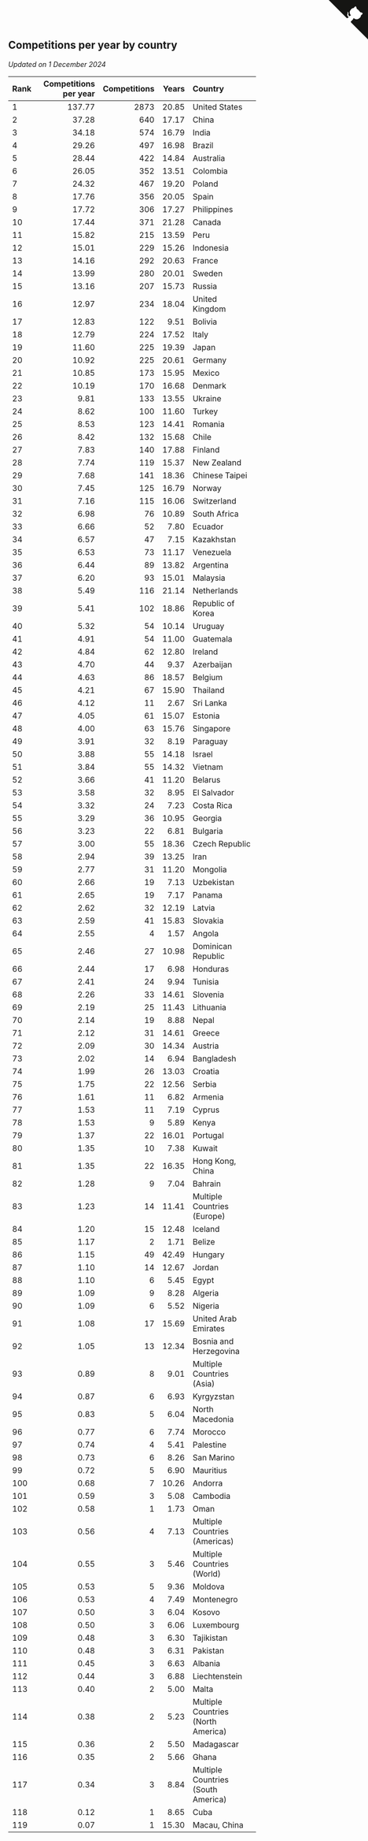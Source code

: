 ## Competitions per year by country

*Updated on  1 December 2024*

| Rank | Competitions per year | Competitions | Years | Country |
| :--- | ---: | ---: | ---: | :--- |
| 1 | 137.77 | 2873 | 20.85 | United States |
| 2 | 37.28 | 640 | 17.17 | China |
| 3 | 34.18 | 574 | 16.79 | India |
| 4 | 29.26 | 497 | 16.98 | Brazil |
| 5 | 28.44 | 422 | 14.84 | Australia |
| 6 | 26.05 | 352 | 13.51 | Colombia |
| 7 | 24.32 | 467 | 19.20 | Poland |
| 8 | 17.76 | 356 | 20.05 | Spain |
| 9 | 17.72 | 306 | 17.27 | Philippines |
| 10 | 17.44 | 371 | 21.28 | Canada |
| 11 | 15.82 | 215 | 13.59 | Peru |
| 12 | 15.01 | 229 | 15.26 | Indonesia |
| 13 | 14.16 | 292 | 20.63 | France |
| 14 | 13.99 | 280 | 20.01 | Sweden |
| 15 | 13.16 | 207 | 15.73 | Russia |
| 16 | 12.97 | 234 | 18.04 | United Kingdom |
| 17 | 12.83 | 122 | 9.51 | Bolivia |
| 18 | 12.79 | 224 | 17.52 | Italy |
| 19 | 11.60 | 225 | 19.39 | Japan |
| 20 | 10.92 | 225 | 20.61 | Germany |
| 21 | 10.85 | 173 | 15.95 | Mexico |
| 22 | 10.19 | 170 | 16.68 | Denmark |
| 23 | 9.81 | 133 | 13.55 | Ukraine |
| 24 | 8.62 | 100 | 11.60 | Turkey |
| 25 | 8.53 | 123 | 14.41 | Romania |
| 26 | 8.42 | 132 | 15.68 | Chile |
| 27 | 7.83 | 140 | 17.88 | Finland |
| 28 | 7.74 | 119 | 15.37 | New Zealand |
| 29 | 7.68 | 141 | 18.36 | Chinese Taipei |
| 30 | 7.45 | 125 | 16.79 | Norway |
| 31 | 7.16 | 115 | 16.06 | Switzerland |
| 32 | 6.98 | 76 | 10.89 | South Africa |
| 33 | 6.66 | 52 | 7.80 | Ecuador |
| 34 | 6.57 | 47 | 7.15 | Kazakhstan |
| 35 | 6.53 | 73 | 11.17 | Venezuela |
| 36 | 6.44 | 89 | 13.82 | Argentina |
| 37 | 6.20 | 93 | 15.01 | Malaysia |
| 38 | 5.49 | 116 | 21.14 | Netherlands |
| 39 | 5.41 | 102 | 18.86 | Republic of Korea |
| 40 | 5.32 | 54 | 10.14 | Uruguay |
| 41 | 4.91 | 54 | 11.00 | Guatemala |
| 42 | 4.84 | 62 | 12.80 | Ireland |
| 43 | 4.70 | 44 | 9.37 | Azerbaijan |
| 44 | 4.63 | 86 | 18.57 | Belgium |
| 45 | 4.21 | 67 | 15.90 | Thailand |
| 46 | 4.12 | 11 | 2.67 | Sri Lanka |
| 47 | 4.05 | 61 | 15.07 | Estonia |
| 48 | 4.00 | 63 | 15.76 | Singapore |
| 49 | 3.91 | 32 | 8.19 | Paraguay |
| 50 | 3.88 | 55 | 14.18 | Israel |
| 51 | 3.84 | 55 | 14.32 | Vietnam |
| 52 | 3.66 | 41 | 11.20 | Belarus |
| 53 | 3.58 | 32 | 8.95 | El Salvador |
| 54 | 3.32 | 24 | 7.23 | Costa Rica |
| 55 | 3.29 | 36 | 10.95 | Georgia |
| 56 | 3.23 | 22 | 6.81 | Bulgaria |
| 57 | 3.00 | 55 | 18.36 | Czech Republic |
| 58 | 2.94 | 39 | 13.25 | Iran |
| 59 | 2.77 | 31 | 11.20 | Mongolia |
| 60 | 2.66 | 19 | 7.13 | Uzbekistan |
| 61 | 2.65 | 19 | 7.17 | Panama |
| 62 | 2.62 | 32 | 12.19 | Latvia |
| 63 | 2.59 | 41 | 15.83 | Slovakia |
| 64 | 2.55 | 4 | 1.57 | Angola |
| 65 | 2.46 | 27 | 10.98 | Dominican Republic |
| 66 | 2.44 | 17 | 6.98 | Honduras |
| 67 | 2.41 | 24 | 9.94 | Tunisia |
| 68 | 2.26 | 33 | 14.61 | Slovenia |
| 69 | 2.19 | 25 | 11.43 | Lithuania |
| 70 | 2.14 | 19 | 8.88 | Nepal |
| 71 | 2.12 | 31 | 14.61 | Greece |
| 72 | 2.09 | 30 | 14.34 | Austria |
| 73 | 2.02 | 14 | 6.94 | Bangladesh |
| 74 | 1.99 | 26 | 13.03 | Croatia |
| 75 | 1.75 | 22 | 12.56 | Serbia |
| 76 | 1.61 | 11 | 6.82 | Armenia |
| 77 | 1.53 | 11 | 7.19 | Cyprus |
| 78 | 1.53 | 9 | 5.89 | Kenya |
| 79 | 1.37 | 22 | 16.01 | Portugal |
| 80 | 1.35 | 10 | 7.38 | Kuwait |
| 81 | 1.35 | 22 | 16.35 | Hong Kong, China |
| 82 | 1.28 | 9 | 7.04 | Bahrain |
| 83 | 1.23 | 14 | 11.41 | Multiple Countries (Europe) |
| 84 | 1.20 | 15 | 12.48 | Iceland |
| 85 | 1.17 | 2 | 1.71 | Belize |
| 86 | 1.15 | 49 | 42.49 | Hungary |
| 87 | 1.10 | 14 | 12.67 | Jordan |
| 88 | 1.10 | 6 | 5.45 | Egypt |
| 89 | 1.09 | 9 | 8.28 | Algeria |
| 90 | 1.09 | 6 | 5.52 | Nigeria |
| 91 | 1.08 | 17 | 15.69 | United Arab Emirates |
| 92 | 1.05 | 13 | 12.34 | Bosnia and Herzegovina |
| 93 | 0.89 | 8 | 9.01 | Multiple Countries (Asia) |
| 94 | 0.87 | 6 | 6.93 | Kyrgyzstan |
| 95 | 0.83 | 5 | 6.04 | North Macedonia |
| 96 | 0.77 | 6 | 7.74 | Morocco |
| 97 | 0.74 | 4 | 5.41 | Palestine |
| 98 | 0.73 | 6 | 8.26 | San Marino |
| 99 | 0.72 | 5 | 6.90 | Mauritius |
| 100 | 0.68 | 7 | 10.26 | Andorra |
| 101 | 0.59 | 3 | 5.08 | Cambodia |
| 102 | 0.58 | 1 | 1.73 | Oman |
| 103 | 0.56 | 4 | 7.13 | Multiple Countries (Americas) |
| 104 | 0.55 | 3 | 5.46 | Multiple Countries (World) |
| 105 | 0.53 | 5 | 9.36 | Moldova |
| 106 | 0.53 | 4 | 7.49 | Montenegro |
| 107 | 0.50 | 3 | 6.04 | Kosovo |
| 108 | 0.50 | 3 | 6.06 | Luxembourg |
| 109 | 0.48 | 3 | 6.30 | Tajikistan |
| 110 | 0.48 | 3 | 6.31 | Pakistan |
| 111 | 0.45 | 3 | 6.63 | Albania |
| 112 | 0.44 | 3 | 6.88 | Liechtenstein |
| 113 | 0.40 | 2 | 5.00 | Malta |
| 114 | 0.38 | 2 | 5.23 | Multiple Countries (North America) |
| 115 | 0.36 | 2 | 5.50 | Madagascar |
| 116 | 0.35 | 2 | 5.66 | Ghana |
| 117 | 0.34 | 3 | 8.84 | Multiple Countries (South America) |
| 118 | 0.12 | 1 | 8.65 | Cuba |
| 119 | 0.07 | 1 | 15.30 | Macau, China |


<a href="https://github.com/JustinTimeCuber/wca_statistics" class="github-corner" aria-label="View source on Github"><svg width="80" height="80" viewBox="0 0 250 250" style="fill:#151513; color:#fff; position: absolute; top: 0; border: 0; right: 0;" aria-hidden="true"><path d="M0,0 L115,115 L130,115 L142,142 L250,250 L250,0 Z"></path><path d="M128.3,109.0 C113.8,99.7 119.0,89.6 119.0,89.6 C122.0,82.7 120.5,78.6 120.5,78.6 C119.2,72.0 123.4,76.3 123.4,76.3 C127.3,80.9 125.5,87.3 125.5,87.3 C122.9,97.6 130.6,101.9 134.4,103.2" fill="currentColor" style="transform-origin: 130px 106px;" class="octo-arm"></path><path d="M115.0,115.0 C114.9,115.1 118.7,116.5 119.8,115.4 L133.7,101.6 C136.9,99.2 139.9,98.4 142.2,98.6 C133.8,88.0 127.5,74.4 143.8,58.0 C148.5,53.4 154.0,51.2 159.7,51.0 C160.3,49.4 163.2,43.6 171.4,40.1 C171.4,40.1 176.1,42.5 178.8,56.2 C183.1,58.6 187.2,61.8 190.9,65.4 C194.5,69.0 197.7,73.2 200.1,77.6 C213.8,80.2 216.3,84.9 216.3,84.9 C212.7,93.1 206.9,96.0 205.4,96.6 C205.1,102.4 203.0,107.8 198.3,112.5 C181.9,128.9 168.3,122.5 157.7,114.1 C157.9,116.9 156.7,120.9 152.7,124.9 L141.0,136.5 C139.8,137.7 141.6,141.9 141.8,141.8 Z" fill="currentColor" class="octo-body"></path></svg></a><style>.github-corner:hover .octo-arm{animation:octocat-wave 560ms ease-in-out}@keyframes octocat-wave{0%,100%{transform:rotate(0)}20%,60%{transform:rotate(-25deg)}40%,80%{transform:rotate(10deg)}}@media (max-width:500px){.github-corner:hover .octo-arm{animation:none}.github-corner .octo-arm{animation:octocat-wave 560ms ease-in-out}}</style>
